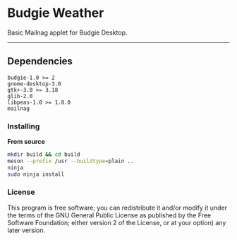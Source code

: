 # Budgie Weather
Basic Mailnag applet for Budgie Desktop.


---

## Dependencies
```
budgie-1.0 >= 2
gnome-desktop-3.0
gtk+-3.0 >= 3.18
glib-2.0
libpeas-1.0 >= 1.8.0
mailnag
```

### Installing

**From source**  
```bash
mkdir build && cd build
meson --prefix /usr --buildtype=plain ..
ninja
sudo ninja install
```

### License
This program is free software; you can redistribute it and/or modify it under the terms of the GNU General Public License as published by the Free Software Foundation; either version 2 of the License, or at your option) any later version.
